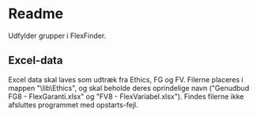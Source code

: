 # Readme
Udfylder grupper i FlexFinder.

## Excel-data
Excel data skal laves som udtræk fra Ethics, FG og FV. Filerne placeres i mappen "\lib\Ethics", og skal beholde deres oprindelige navn ("Genudbud FG8 - FlexGaranti.xlsx" og "FV8 - FlexVariabel.xlsx").
Findes filerne ikke afsluttes programmet med opstarts-fejl.